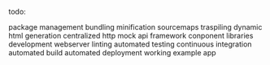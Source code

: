 todo:

package management
bundling
minification
sourcemaps
traspiling
dynamic html generation
centralized http
mock api framework
conponent libraries
development webserver
linting
automated testing
continuous integration
automated build
automated deployment
working example app